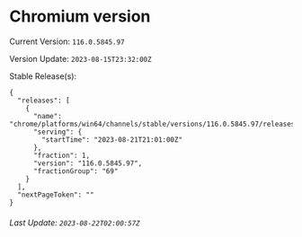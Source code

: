 # Chromium version

Current Version: `116.0.5845.97`

Version Update: `2023-08-15T23:32:00Z`

Stable Release(s):
```
{
  "releases": [
    {
      "name": "chrome/platforms/win64/channels/stable/versions/116.0.5845.97/releases/1692651660",
      "serving": {
        "startTime": "2023-08-21T21:01:00Z"
      },
      "fraction": 1,
      "version": "116.0.5845.97",
      "fractionGroup": "69"
    }
  ],
  "nextPageToken": ""
}
```

###### Last Update: `2023-08-22T02:00:57Z`
        